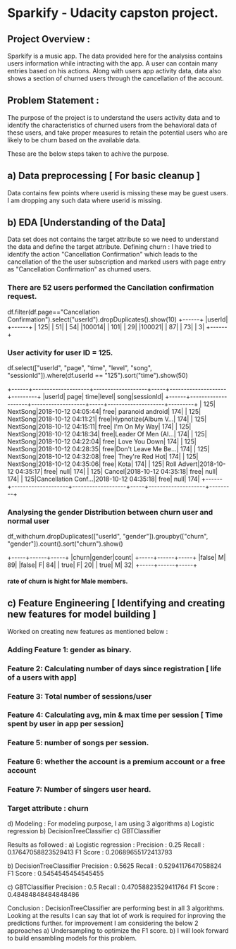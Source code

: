 # Sparkify - Udacity capston project.

## Project Overview : 
Sparkify is a music app. The data provided here for the analysiss contains users information while intracting with the app. A user can contain many entries based on his actions. Along with users app activity data, data also shows a section of churned users through the cancellation of the account.

## Problem Statement : 
The purpose of the project is to understand the users activity data and to identify the characteristics of churned users from the behavioral data of these users, and take proper measures to retain the potential users who are likely to be churn based on the available data.

These are the below steps taken to achive the purpose.

## a) Data preprocessing [ For basic cleanup ]

Data contains few points where userid is missing these may be guest users. I am dropping any such data where userid is missing.

## b) EDA [Understanding of the Data]

Data set does not contains the target attribute so we need to understand the data and define the target attribute.
Defining churn : I have tried to identify the action "Cancellation Confirmation" which leads to the cancellation of the the user subscription and marked users with page entry as "Cancellation Confirmation" as churned users.

### There are 52 users performed the Cancilation confirmation request.
df.filter(df.page=="Cancellation Confirmation").select("userId").dropDuplicates().show(10)
+------+
|userId|
+------+
|   125|
|    51|
|    54|
|100014|
|   101|
|    29|
|100021|
|    87|
|    73|
|     3|
+------+

### User activity for user ID = 125.
df.select(["userId", "page", "time", "level", "song", "sessionId"]).where(df.userId == "125").sort("time").show(50)

+------+--------------------+-------------------+-----+--------------------+---------+
|userId|                page|               time|level|                song|sessionId|
+------+--------------------+-------------------+-----+--------------------+---------+
|   125|            NextSong|2018-10-12 04:05:44| free|    paranoid android|      174|
|   125|            NextSong|2018-10-12 04:11:21| free|Hypnotize(Album V...|      174|
|   125|            NextSong|2018-10-12 04:15:11| free|       I'm On My Way|      174|
|   125|            NextSong|2018-10-12 04:18:34| free|Leader Of Men (Al...|      174|
|   125|            NextSong|2018-10-12 04:22:04| free|       Love You Down|      174|
|   125|            NextSong|2018-10-12 04:28:35| free|Don't Leave Me Be...|      174|
|   125|            NextSong|2018-10-12 04:32:08| free|     They're Red Hot|      174|
|   125|            NextSong|2018-10-12 04:35:06| free|                Kota|      174|
|   125|         Roll Advert|2018-10-12 04:35:17| free|                null|      174|
|   125|              Cancel|2018-10-12 04:35:18| free|                null|      174|
|   125|Cancellation Conf...|2018-10-12 04:35:18| free|                null|      174|
+------+--------------------+-------------------+-----+--------------------+---------+

### Analysing the gender Distribution between churn user and normal user
df_withchurn.dropDuplicates(["userId", "gender"]).groupby(["churn", "gender"]).count().sort("churn").show()

+-----+------+-----+
|churn|gender|count|
+-----+------+-----+
|false|     M|   89|
|false|     F|   84|
| true|     F|   20|
| true|     M|   32|
+-----+------+-----+

#### rate of churn is hight for Male members.

## c) Feature Engineering [ Identifying and creating new features for model building ]

Worked on creating new features as mentioned below : 

### Adding Feature 1: gender as binary.
### Feature 2: Calculating number of days since registration [ life of a users with app]
### Feature 3: Total number of sessions/user
### Feature 4: Calculating avg, min & max time per session [ Time spent by user in app per session]
### Feature 5: number of songs per session.
### Feature 6: whether the account is a premium account or a free account
### Feature 7: Number of singers user heard.
### Target attribute : churn

d) Modeling : 
For modeling purpose, I am using 3 algorithms
a) Logistic regression 
b) DecisionTreeClassifier
c) GBTClassifier

Results as followed :
a) Logistic regression  : 
Precision :  0.25
Recall :  0.17647058823529413
F1 Score :  0.20689655172413793

b) DecisionTreeClassifier
Precision :  0.5625
Recall :  0.5294117647058824
F1 Score :  0.5454545454545455

c) GBTClassifier
Precision :  0.5
Recall :  0.47058823529411764
F1 Score :  0.48484848484848486


Conclusion : DecisionTreeClassifier are performing best in all 3 algorithms. Looking at the results I can say that lot of work is required for inproving the predictions further. for improvement I am considering the below 2 approaches
a) Undersampling to optimize the F1 score.
b) I will look forward to build ensambling models for this problem.



